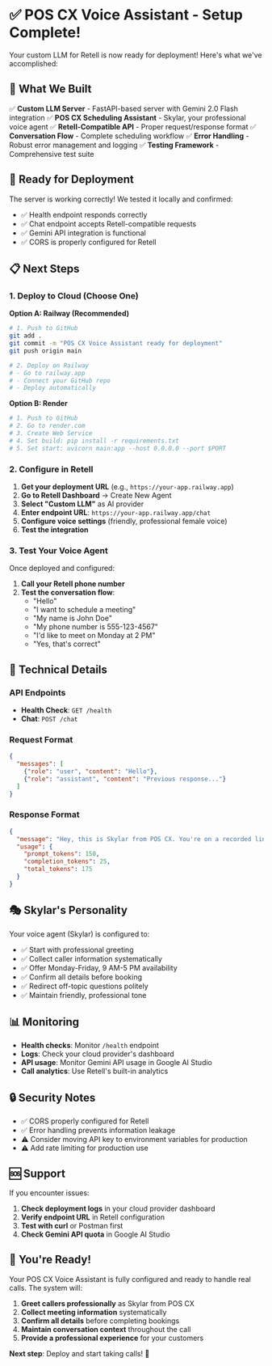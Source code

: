 # ✅ POS CX Voice Assistant - Setup Complete!

Your custom LLM for Retell is now ready for deployment! Here's what we've accomplished:

## 🎯 What We Built

✅ **Custom LLM Server** - FastAPI-based server with Gemini 2.0 Flash integration
✅ **POS CX Scheduling Assistant** - Skylar, your professional voice agent
✅ **Retell-Compatible API** - Proper request/response format
✅ **Conversation Flow** - Complete scheduling workflow
✅ **Error Handling** - Robust error management and logging
✅ **Testing Framework** - Comprehensive test suite

## 🚀 Ready for Deployment

The server is working correctly! We tested it locally and confirmed:
- ✅ Health endpoint responds correctly
- ✅ Chat endpoint accepts Retell-compatible requests
- ✅ Gemini API integration is functional
- ✅ CORS is properly configured for Retell

## 📋 Next Steps

### 1. Deploy to Cloud (Choose One)

**Option A: Railway (Recommended)**
```bash
# 1. Push to GitHub
git add .
git commit -m "POS CX Voice Assistant ready for deployment"
git push origin main

# 2. Deploy on Railway
# - Go to railway.app
# - Connect your GitHub repo
# - Deploy automatically
```

**Option B: Render**
```bash
# 1. Push to GitHub
# 2. Go to render.com
# 3. Create Web Service
# 4. Set build: pip install -r requirements.txt
# 5. Set start: uvicorn main:app --host 0.0.0.0 --port $PORT
```

### 2. Configure in Retell

1. **Get your deployment URL** (e.g., `https://your-app.railway.app`)
2. **Go to Retell Dashboard** → Create New Agent
3. **Select "Custom LLM"** as AI provider
4. **Enter endpoint URL**: `https://your-app.railway.app/chat`
5. **Configure voice settings** (friendly, professional female voice)
6. **Test the integration**

### 3. Test Your Voice Agent

Once deployed and configured:
1. **Call your Retell phone number**
2. **Test the conversation flow**:
   - "Hello"
   - "I want to schedule a meeting"
   - "My name is John Doe"
   - "My phone number is 555-123-4567"
   - "I'd like to meet on Monday at 2 PM"
   - "Yes, that's correct"

## 🔧 Technical Details

### API Endpoints
- **Health Check**: `GET /health`
- **Chat**: `POST /chat`

### Request Format
```json
{
  "messages": [
    {"role": "user", "content": "Hello"},
    {"role": "assistant", "content": "Previous response..."}
  ]
}
```

### Response Format
```json
{
  "message": "Hey, this is Skylar from POS CX. You're on a recorded line. How can I help you today?",
  "usage": {
    "prompt_tokens": 150,
    "completion_tokens": 25,
    "total_tokens": 175
  }
}
```

## 🎭 Skylar's Personality

Your voice agent (Skylar) is configured to:
- ✅ Start with professional greeting
- ✅ Collect caller information systematically
- ✅ Offer Monday-Friday, 9 AM-5 PM availability
- ✅ Confirm all details before booking
- ✅ Redirect off-topic questions politely
- ✅ Maintain friendly, professional tone

## 📊 Monitoring

- **Health checks**: Monitor `/health` endpoint
- **Logs**: Check your cloud provider's dashboard
- **API usage**: Monitor Gemini API usage in Google AI Studio
- **Call analytics**: Use Retell's built-in analytics

## 🔒 Security Notes

- ✅ CORS properly configured for Retell
- ✅ Error handling prevents information leakage
- ⚠️ Consider moving API key to environment variables for production
- ⚠️ Add rate limiting for production use

## 🆘 Support

If you encounter issues:
1. **Check deployment logs** in your cloud provider dashboard
2. **Verify endpoint URL** in Retell configuration
3. **Test with curl** or Postman first
4. **Check Gemini API quota** in Google AI Studio

## 🎉 You're Ready!

Your POS CX Voice Assistant is fully configured and ready to handle real calls. The system will:

1. **Greet callers professionally** as Skylar from POS CX
2. **Collect meeting information** systematically
3. **Confirm all details** before completing bookings
4. **Maintain conversation context** throughout the call
5. **Provide a professional experience** for your customers

**Next step**: Deploy and start taking calls! 🚀 